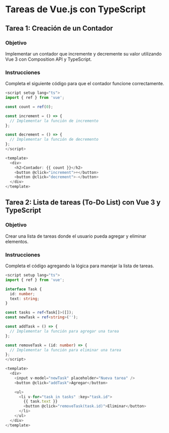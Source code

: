 # Tareas de Vue.js con TypeScript

## Tarea 1: Creación de un Contador

### **Objetivo**
Implementar un contador que incremente y decremente su valor utilizando Vue 3 con Composition API y TypeScript.

### **Instrucciones**
Completa el siguiente código para que el contador funcione correctamente.

```typescript
<script setup lang="ts">
import { ref } from 'vue';

const count = ref(0);

const increment = () => {
  // Implementar la función de incremento
};

const decrement = () => {
  // Implementar la función de decremento
};
</script>

<template>
  <div>
    <h2>Contador: {{ count }}</h2>
    <button @click="increment">+</button>
    <button @click="decrement">-</button>
  </div>
</template>
```

## Tarea 2: Lista de tareas (To-Do List) con Vue 3 y TypeScript

### **Objetivo**
Crear una lista de tareas donde el usuario pueda agregar y eliminar elementos.

### **Instrucciones**
Completa el código agregando la lógica para manejar la lista de tareas.

```typescript
<script setup lang="ts">
import { ref } from 'vue';

interface Task {
  id: number;
  text: string;
}

const tasks = ref<Task[]>([]);
const newTask = ref<string>('');

const addTask = () => {
  // Implementar la función para agregar una tarea
};

const removeTask = (id: number) => {
  // Implementar la función para eliminar una tarea
};
</script>

<template>
  <div>
    <input v-model="newTask" placeholder="Nueva tarea" />
    <button @click="addTask">Agregar</button>

    <ul>
      <li v-for="task in tasks" :key="task.id">
        {{ task.text }}
        <button @click="removeTask(task.id)">Eliminar</button>
      </li>
    </ul>
  </div>
</template>
```
